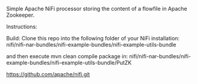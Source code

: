 Simple Apache NiFi processor storing the content of a flowfile in Apache Zookeeper.


Instructions:

Build:
Clone this repo into the following folder of your NiFi installation:
nifi/nifi-nar-bundles/nifi-example-bundles/nifi-example-utils-bundle

and then execute
mvn clean compile package in:
nifi/nifi-nar-bundles/nifi-example-bundles/nifi-example-utils-bundle/PutZK

https://github.com/apache/nifi.git


